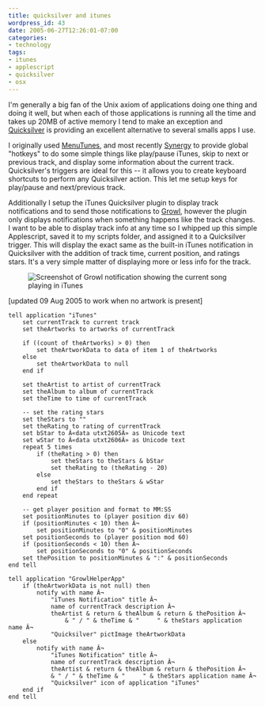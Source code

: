 ```yaml
---
title: quicksilver and itunes
wordpress_id: 43
date: 2005-06-27T12:26:01-07:00
categories:
- technology
tags:
- itunes
- applescript
- quicksilver
- osx
---
```

I'm generally a big fan of the Unix axiom of applications doing one thing and doing it well, but when each of those
applications is running all the time and takes up 20MB of active memory I tend to make an exception and [Quicksilver][]
is providing an excellent alternative to several smalls apps I use.

[Quicksilver]: http://quicksilver.blacktree.com

I originally used [MenuTunes][], and most recently [Synergy][] to provide global "hotkeys" to do some simple things like
play/pause iTunes, skip to next or previous track, and display some information about the current track.  Quicksilver's
triggers are ideal for this -- it allows you to create keyboard shortcuts to perform any Quicksilver action.  This let
me setup keys for play/pause and next/previous track.

Additionally I setup the iTunes Quicksilver plugin to display track notifications and to send those notifications to
[Growl][], however the plugin only displays notifications when something happens like the track changes.  I want to be
able to display track info at any time so I whipped up this simple Applescript, saved it to my scripts folder, and
assigned it to a Quicksilver trigger.  This will display the exact same as the built-in iTunes notification in
Quicksilver with the addition of track time, current position, and ratings stars.  It's a very simple matter of
displaying more or less info for the track.

<figure class="aligncenter">
  <img src="itunes-notification.jpg" alt="Screenshot of Growl notification showing the current song playing in iTunes">
</figure>

[updated 09 Aug 2005 to work when no artwork is present]

``` applescript
tell application "iTunes"
    set currentTrack to current track
    set theArtworks to artworks of currentTrack

    if ((count of theArtworks) > 0) then
        set theArtworkData to data of item 1 of theArtworks
    else
        set theArtworkData to null
    end if

    set theArtist to artist of currentTrack
    set theAlbum to album of currentTrack
    set theTime to time of currentTrack

    -- set the rating stars
    set theStars to ""
    set theRating to rating of currentTrack
    set bStar to Â«data utxt2605Â» as Unicode text
    set wStar to Â«data utxt2606Â» as Unicode text
    repeat 5 times
        if (theRating > 0) then
            set theStars to theStars & bStar
            set theRating to (theRating - 20)
        else
            set theStars to theStars & wStar
        end if
    end repeat

    -- get player position and format to MM:SS
    set positionMinutes to (player position div 60)
    if (positionMinutes < 10) then Â¬
        set positionMinutes to "0" & positionMinutes
    set positionSeconds to (player position mod 60)
    if (positionSeconds < 10) then Â¬
        set positionSeconds to "0" & positionSeconds
    set thePosition to positionMinutes & ":" & positionSeconds
end tell

tell application "GrowlHelperApp"
    if (theArtworkData is not null) then
        notify with name Â¬
            "iTunes Notification" title Â¬
            name of currentTrack description Â¬
            theArtist & return & theAlbum & return & thePosition Â¬
                & " / " & theTime & "     " & theStars application name Â¬
            "Quicksilver" pictImage theArtworkData
    else
        notify with name Â¬
            "iTunes Notification" title Â¬
            name of currentTrack description Â¬
            theArtist & return & theAlbum & return & thePosition Â¬
            & " / " & theTime & "     " & theStars application name Â¬
            "Quicksilver" icon of application "iTunes"
    end if
end tell
```

[Growl]: http://www.growl.info/
[MenuTunes]: http://www.ithinksw.com/products/menutunes/
[Synergy]: http://synergy.wincent.com/
